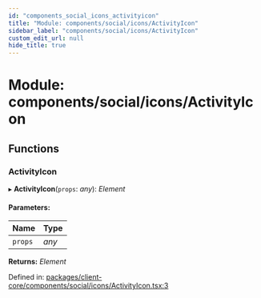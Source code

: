 ```yaml
---
id: "components_social_icons_activityicon"
title: "Module: components/social/icons/ActivityIcon"
sidebar_label: "components/social/icons/ActivityIcon"
custom_edit_url: null
hide_title: true
---
```


# Module: components/social/icons/ActivityIcon

## Functions

### ActivityIcon

▸ **ActivityIcon**(`props`: *any*): *Element*

#### Parameters:

Name | Type |
:------ | :------ |
`props` | *any* |

**Returns:** *Element*

Defined in: [packages/client-core/components/social/icons/ActivityIcon.tsx:3](https://github.com/xr3ngine/xr3ngine/blob/66a84a950/packages/client-core/components/social/icons/ActivityIcon.tsx#L3)
